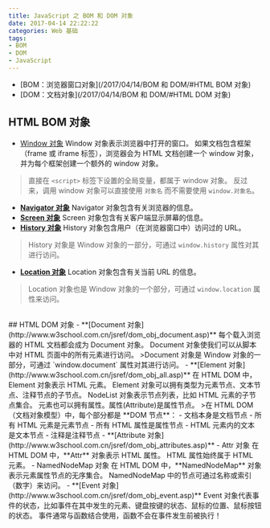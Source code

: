 ```yaml
---
title: JavaScript 之 BOM 和 DOM 对象
date: 2017-04-14 22:22:22
categories: Web 基础
tags: 
- BOM
- DOM
- JavaScript
---
```


- [BOM：浏览器窗口对象](/2017/04/14/BOM 和 DOM/#HTML BOM 对象)
- [DOM：文档对象](/2017/04/14/BOM 和 DOM/#HTML DOM 对象)

<!--more-->

## HTML BOM 对象
- [Window 对象](http://www.w3school.com.cn/jsref/dom_obj_window.asp)
Window 对象表示浏览器中打开的窗口。
如果文档包含框架（frame 或 iframe 标签），浏览器会为 HTML 文档创建一个 window 对象，并为每个框架创建一个额外的 window 对象。
>直接在 `<script>` 标签下设置的全局变量，都属于 window 对象。
>反过来，调用 window 对象可以直接使用 `对象名` 而不需要使用 `window.对象名`。
- **[Navigator 对象](http://www.w3school.com.cn/jsref/dom_obj_navigator.asp)**
Navigator 对象包含有关浏览器的信息。
- **[Screen 对象](http://www.w3school.com.cn/jsref/dom_obj_screen.asp)**
Screen 对象包含有关客户端显示屏幕的信息。
- **[History 对象](http://www.w3school.com.cn/jsref/dom_obj_history.asp)**
History 对象包含用户（在浏览器窗口中）访问过的 URL。
>History 对象是 Window 对象的一部分，可通过 `window.history` 属性对其进行访问。
- **[Location 对象](http://www.w3school.com.cn/jsref/dom_obj_location.asp)**
Location 对象包含有关当前 URL 的信息。
>Location 对象也是 Window 对象的一个部分，可通过 `window.location` 属性来访问。

<br/>
## HTML DOM 对象
- **[Document 对象](http://www.w3school.com.cn/jsref/dom_obj_document.asp)**
每个载入浏览器的 HTML 文档都会成为 Document 对象。
Document 对象使我们可以从脚本中对 HTML 页面中的所有元素进行访问。
>Document 对象是 Window 对象的一部分，可通过 `window.document` 属性对其进行访问。
- **[Element 对象](http://www.w3school.com.cn/jsref/dom_obj_all.asp)**
在 HTML DOM 中，Element 对象表示 HTML 元素。
Element 对象可以拥有类型为元素节点、文本节点、注释节点的子节点。
NodeList 对象表示节点列表，比如 HTML 元素的子节点集合。
元素也可以拥有属性。属性(Attribute)是属性节点。
>在 HTML DOM （文档对象模型）中，每个部分都是 **DOM 节点**：
	- 文档本身是文档节点
	- 所有 HTML 元素是元素节点
	- 所有 HTML 属性是属性节点
	- HTML 元素内的文本是文本节点
	- 注释是注释节点
- **[Attribute 对象](http://www.w3school.com.cn/jsref/dom_obj_attributes.asp)**
	- Attr 对象
	在 HTML DOM 中，**Attr** 对象表示 HTML 属性。
	HTML 属性始终属于 HTML 元素。
	- NamedNodeMap 对象
	在 HTML DOM 中，**NamedNodeMap** 对象表示元素属性节点的无序集合。
	NamedNodeMap 中的节点可通过名称或索引（数字）来访问。
- **[Event 对象](http://www.w3school.com.cn/jsref/dom_obj_event.asp)**
Event 对象代表事件的状态，比如事件在其中发生的元素、键盘按键的状态、鼠标的位置、鼠标按钮的状态。
事件通常与函数结合使用，函数不会在事件发生前被执行！